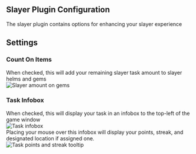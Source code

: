 ## Slayer Plugin Configuration
The slayer plugin contains options for enhancing your slayer experience

## Settings
### Count On Items
When checked, this will add your remaining slayer task amount to slayer helms and gems  
![Slayer amount on gems](https://i.imgur.com/ebN0JpC.png)

### Task Infobox
When checked, this will display your task in an infobox to the top-left of the game window  
![Task infobox](https://i.imgur.com/KKa1hut.png)  
Placing your mouse over this infobox will display your points, streak, and designated location if assigned one.  
![Task points and streak tooltip](https://i.imgur.com/7lXCMeu.png)
